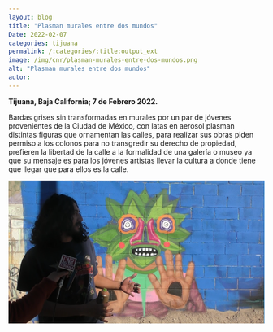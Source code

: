```yaml
---
layout: blog
title: "Plasman murales entre dos mundos"
Date: 2022-02-07
categories: tijuana
permalink: /:categories/:title:output_ext
image: /img/cnr/plasman-murales-entre-dos-mundos.png
alt: "Plasman murales entre dos mundos"
autor:
---
```


**Tijuana, Baja California; 7 de Febrero 2022.** 

 Bardas grises sin transformadas en murales por un par de jóvenes provenientes de la Ciudad de México, con latas en aerosol plasman distintas figuras que ornamentan las calles, para realizar sus obras piden permiso a los colonos para no transgredir su derecho de propiedad, prefieren la libertad de la calle a la formalidad de una galería o museo ya que su mensaje es para los jóvenes artistas llevar la cultura a donde tiene que llegar que para ellos es la calle. 

<div id="carouselExampleSlidesOnly" class="carousel slide" data-ride="carousel">
  <div class="carousel-inner">
    <div class="carousel-item active">
       <img class="d-block w-100" src="/img/cnr/plasman-murales-entre-dos-mundos.png" loading="lazy"  alt="Plasman murales entre dos mundos">
    </div>
  </div>
</div>